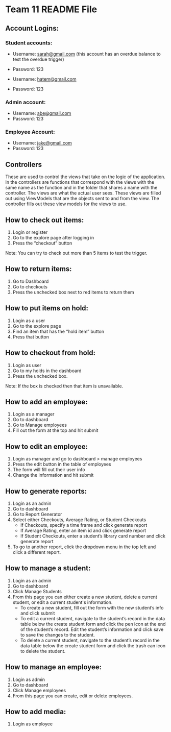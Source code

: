 # Team 11 README File

## Account Logins:
### Student accounts:
- Username: sarah@gmail.com  (this account has an overdue balance to test the overdue trigger)
- Password: 123

- Username: hatem@gmail.com
- Password: 123

### Admin account:
- Username: abe@gmail.com
- Password: 123

### Employee Account:
- Username: jake@gmail.com
- Password: 123

## Controllers
These are used to control the views that take on the logic of the application. In the controllers are functions that correspond with the views with the same name as the function and in the folder that shares a name with the controller. The views are what the actual user sees. These views are filled out using ViewModels that are the objects sent to and from the view. The controller fills out these view models for the views to use.

## How to check out items:
1. Login or register
2. Go to the explore page after logging in
3. Press the “checkout” button

Note: You can try to check out more than 5 items to test the trigger.

## How to return items:
1. Go to Dashboard
2. Go to checkouts
3. Press the unchecked box next to red items to return them

## How to put items on hold:
1. Login as a user
2. Go to the explore page
3. Find an item that has the “hold item” button
4. Press that button

## How to checkout from hold:
1. Login as user
2. Go to my holds in the dashboard
3. Press the unchecked box.

Note: If the box is checked then that item is unavailable.

## How to add an employee:
1. Login as a manager
2. Go to dashboard
3. Go to Manage employees
4. Fill out the form at the top and hit submit

## How to edit an employee:
1. Login as manager and go to dashboard > manage employees
2. Press the edit button in the table of employees
3. The form will fill out their user info
4. Change the information and hit submit

## How to generate reports:
1. Login as an admin
2. Go to dashboard
3. Go to Report Generator
4. Select either Checkouts, Average Rating, or Student Checkouts
   - If Checkouts, specify a time frame and click generate report
   - If Average Rating, enter an item id and click generate report
   - If Student Checkouts, enter a student’s library card number and click generate report
5. To go to another report, click the dropdown menu in the top left and click a different report.

## How to manage a student:
1. Login as an admin
2. Go to dashboard
3. Click Manage Students
4. From this page you can either create a new student, delete a current student, or edit a current student's information.
   - To create a new student, fill out the form with the new student’s info and click submit
   - To edit a current student, navigate to the student’s record in the data table below the create student form and click the pen icon at the end of the student’s record. Edit the student’s information and click save to save the changes to the student.
   - To delete a current student, navigate to the student’s record in the data table below the create student form and click the trash can icon to delete the student.

## How to manage an employee:
1. Login as admin
2. Go to dashboard
3. Click Manage employees
4. From this page you can create, edit or delete employees.

## How to add media:
1. Login as employee
